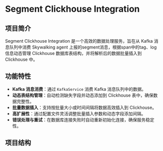 # Segment Clickhouse Integration

## 项目简介
Segment Clickhouse Integration 是一个高效的数据处理服务，旨在从 Kafka 消息队列中消费 Skywalking agent 上报的segment消息，根据span中的tag、log信息动态管理 Clickhouse 数据库表结构，并将解析后的数据批量插入到 Clickhouse 中。

## 功能特性
- **Kafka 消息消费**：通过 `KafkaService` 消费 Kafka 消息队列中的数据。
- **动态表结构管理**：自动检测缺失字段并动态添加到 Clickhouse 表中，确保数据完整性。
- **批量数据插入**：支持按批量大小或时间间隔将数据高效插入到 Clickhouse。
- **高扩展性**：通过配置文件灵活调整批量插入参数和动态字段添加间隔。
- **错误处理与重试**：在数据库连接失败时自动重新初始化连接，确保服务稳定性。

## 项目结构